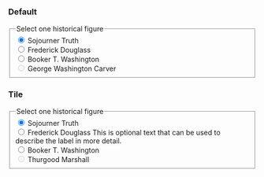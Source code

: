 <h3 class="site-preview-heading">Default</h3>
<form class="usa-form">
  <fieldset class="usa-fieldset">
    <legend class="usa-legend usa-legend">Select one historical figure</legend>
    <div class="usa-radio">
      <input class="usa-radio__input" id="historical-truth" type="radio" name="historical-figures" value="sojourner-truth" checked>
      <label class="usa-radio__label" for="historical-truth">Sojourner Truth</label>
    </div>
    <div class="usa-radio">
      <input class="usa-radio__input" id="historical-douglass" type="radio" name="historical-figures" value="frederick-douglass">
      <label class="usa-radio__label" for="historical-douglass">Frederick Douglass</label>
    </div>
    <div class="usa-radio">
      <input class="usa-radio__input" id="historical-washington" type="radio" name="historical-figures" value="booker-t-washington">
      <label class="usa-radio__label" for="historical-washington">Booker T. Washington</label>
    </div>
    <div class="usa-radio">
      <input class="usa-radio__input" id="historical-carver" type="radio" name="historical-figures" value="george-washington-carver" disabled>
      <label class="usa-radio__label" for="historical-carver">George Washington Carver</label>
    </div>
  </fieldset>
</form>

<h3 class="site-preview-heading">Tile</h3>
<fieldset class="usa-fieldset">
    <legend class="usa-legend">Select one historical figure</legend>
    <div class="usa-radio">
      <input class="usa-radio__input usa-radio__input--tile" id="historical-truth-2" type="radio" name="historical-figures-2" value="sojourner-truth" checked>
      <label class="usa-radio__label" for="historical-truth-2">Sojourner Truth</label>
    </div>
    <div class="usa-radio">
      <input class="usa-radio__input usa-radio__input--tile" id="historical-douglass-2" type="radio" name="historical-figures-2" value="frederick-douglass">
      <label class="usa-radio__label" for="historical-douglass-2">Frederick Douglass <span class="usa-checkbox__label-description">This is optional text that can be used to describe the label in more detail.</span></label>
    </div>
    <div class="usa-radio">
      <input class="usa-radio__input usa-radio__input--tile" id="historical-washington-2" type="radio" name="historical-figures-2" value="booker-t-washington">
      <label class="usa-radio__label" for="historical-washington-2">Booker T. Washington</label>
    </div>
    <div class="usa-radio">
      <input class="usa-radio__input usa-radio__input--tile" id="historical-marshall-2" type="radio" name="historical-figures" value="thurgood-marshall" disabled>
      <label class="usa-radio__label" for="historical-marshall-2">Thurgood Marshall</label>
    </div>
  </fieldset>